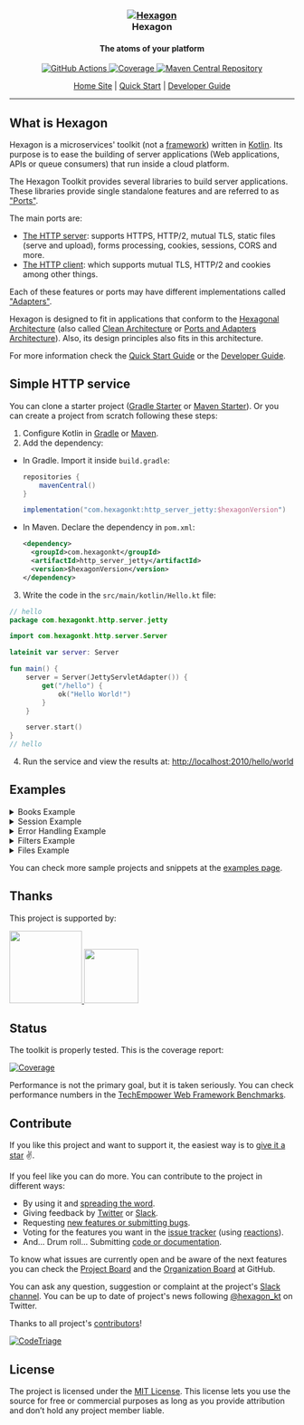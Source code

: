 
<h3 align="center">
  <a href="https://hexagonkt.com">
    <img alt="Hexagon" src="hexagon_site/assets/tile-small.png" />
  </a>
  <br>
  Hexagon
</h3>

<h4 align="center">The atoms of your platform</h4>

<p align="center">
  <a href="https://github.com/hexagonkt/hexagon/actions">
    <img
      alt="GitHub Actions"
      src="https://github.com/hexagonkt/hexagon/workflows/Release/badge.svg" />
  </a>
  <a href="https://hexagonkt.com/jacoco">
    <img
      src="https://hexagonkt.com/img/coverage.svg"
      alt="Coverage" />
  </a>
  <a href="https://search.maven.org/search?q=g:com.hexagonkt">
    <img
      src="https://hexagonkt.com/img/download.svg"
      alt="Maven Central Repository" />
  </a>
</p>

<p align="center">
  <a href="https://hexagonkt.com/index.html">Home Site</a> |
  <a href="https://hexagonkt.com/quick_start/index.html">Quick Start</a> |
  <a href="https://hexagonkt.com/developer_guide/index.html">Developer Guide</a>
</p>

---

## What is Hexagon

Hexagon is a microservices' toolkit (not a [framework]) written in [Kotlin]. Its purpose is to ease
the building of server applications (Web applications, APIs or queue consumers) that run inside a
cloud platform.

The Hexagon Toolkit provides several libraries to build server applications. These libraries provide
single standalone features and are referred to as ["Ports"][Ports and Adapters Architecture].

The main ports are:

* [The HTTP server]: supports HTTPS, HTTP/2, mutual TLS, static files (serve and upload), forms
  processing, cookies, sessions, CORS and more.
* [The HTTP client]: which supports mutual TLS, HTTP/2 and cookies among other things.

Each of these features or ports may have different implementations called
["Adapters"][Ports and Adapters Architecture].

Hexagon is designed to fit in applications that conform to the [Hexagonal Architecture] (also called
[Clean Architecture] or [Ports and Adapters Architecture]). Also, its design principles also fits in
this architecture.

For more information check the [Quick Start Guide] or the [Developer Guide].

[framework]: https://stackoverflow.com/a/3057818/973418
[Kotlin]: http://kotlinlang.org
[The HTTP server]: http://hexagonkt.com/port_http_server/index.html
[The HTTP client]: http://hexagonkt.com/port_http_client/index.html
[Hexagonal Architecture]: http://fideloper.com/hexagonal-architecture
[Clean Architecture]: https://8thlight.com/blog/uncle-bob/2012/08/13/the-clean-architecture.html
[Ports and Adapters Architecture]: https://herbertograca.com/2017/09/14/ports-adapters-architecture
[Quick Start Guide]: http://hexagonkt.com/quick_start/index.html
[Developer Guide]: http://hexagonkt.com/developer_guide/index.html

## Simple HTTP service

You can clone a starter project ([Gradle Starter] or [Maven Starter]). Or you can create a project
from scratch following these steps:

1. Configure Kotlin in [Gradle][Setup Gradle] or [Maven][Setup Maven].
2. Add the dependency:

  * In Gradle. Import it inside `build.gradle`:

    ```groovy
    repositories {
        mavenCentral()
    }

    implementation("com.hexagonkt:http_server_jetty:$hexagonVersion")
    ```

  * In Maven. Declare the dependency in `pom.xml`:

    ```xml
    <dependency>
      <groupId>com.hexagonkt</groupId>
      <artifactId>http_server_jetty</artifactId>
      <version>$hexagonVersion</version>
    </dependency>
    ```

3. Write the code in the `src/main/kotlin/Hello.kt` file:

```kotlin
// hello
package com.hexagonkt.http.server.jetty

import com.hexagonkt.http.server.Server

lateinit var server: Server

fun main() {
    server = Server(JettyServletAdapter()) {
        get("/hello") {
            ok("Hello World!")
        }
    }

    server.start()
}
// hello
```

4. Run the service and view the results at: [http://localhost:2010/hello/world][Endpoint]

[Gradle Starter]: https://github.com/hexagonkt/gradle_starter
[Maven Starter]: https://github.com/hexagonkt/maven_starter
[Setup Gradle]: https://kotlinlang.org/docs/reference/using-gradle.html
[Setup Maven]: https://kotlinlang.org/docs/reference/using-maven.html
[Endpoint]: http://localhost:2010/hello/world

## Examples

<details>
<summary>Books Example</summary>

A simple CRUD example showing how to manage book resources. Here you can check the
[full test](port_http_server/src/test/kotlin/examples/BooksTest.kt).

```kotlin
// books
data class Book(val author: String, val title: String)

private val books: MutableMap<Int, Book> = linkedMapOf(
    100 to Book("Miguel de Cervantes", "Don Quixote"),
    101 to Book("William Shakespeare", "Hamlet"),
    102 to Book("Homer", "The Odyssey")
)

val server: Server = Server(adapter) {
    post("/books") {
        // Require fails if parameter does not exists
        val author = queryParameters.require("author")
        val title = queryParameters.require("title")
        val id = (books.keys.max() ?: 0) + 1
        books += id to Book(author, title)
        send(201, id)
    }

    get("/books/{id}") {
        val bookId = pathParameters.require("id").toInt()
        val book = books[bookId]
        if (book != null)
            // ok() is a shortcut to send(200)
            ok("Title: ${book.title}, Author: ${book.author}")
        else
            send(404, "Book not found")
    }

    put("/books/{id}") {
        val bookId = pathParameters.require("id").toInt()
        val book = books[bookId]
        if (book != null) {
            books += bookId to book.copy(
                author = queryParameters["author"] ?: book.author,
                title = queryParameters["title"] ?: book.title
            )

            ok("Book with id '$bookId' updated")
        }
        else {
            send(404, "Book not found")
        }
    }

    delete("/books/{id}") {
        val bookId = pathParameters.require("id").toInt()
        val book = books[bookId]
        books -= bookId
        if (book != null)
            ok("Book with id '$bookId' deleted")
        else
            send(404, "Book not found")
    }

    // Matches path's requests with *any* HTTP method as a fallback (return 404 instead 405)
    any("/books/{id}") { send(405) }

    get("/books") { ok(books.keys.joinToString(" ", transform = Int::toString)) }
}
// books
```
</details>

<details>
<summary>Session Example</summary>

Example showing how to use sessions. Here you can check the
[full test](port_http_server/src/test/kotlin/examples/SessionTest.kt).

```kotlin
// session
val server: Server = Server(adapter) {
    path("/session") {
        get("/id") { ok(session.id ?: "null") }
        get("/access") { ok(session.lastAccessedTime?.toString() ?: "null") }
        get("/new") { ok(session.isNew()) }

        path("/inactive") {
            get { ok(session.maxInactiveInterval ?: "null") }

            put("/{time}") {
                session.maxInactiveInterval = pathParameters.require("time").toInt()
            }
        }

        get("/creation") { ok(session.creationTime ?: "null") }
        post("/invalidate") { session.invalidate() }

        path("/{key}") {
            put("/{value}") {
                session.set(pathParameters.require("key"), pathParameters.require("value"))
            }

            get { ok(session.get(pathParameters.require("key")).toString()) }
            delete { session.remove(pathParameters.require("key")) }
        }

        get {
            val attributes = session.attributes
            val attributeTexts = attributes.entries.map { it.key + " : " + it.value }

            response.headers["attributes"] = attributeTexts.joinToString(", ")
            response.headers["attribute values"] = attributes.values.joinToString(", ")
            response.headers["attribute names"] = attributes.keys.joinToString(", ")

            response.headers["creation"] = session.creationTime.toString()
            response.headers["id"] = session.id ?: ""
            response.headers["last access"] = session.lastAccessedTime.toString()

            response.status = 200
        }
    }
}
// session
```
</details>

<details>
<summary>Error Handling Example</summary>

Code to show how to handle callback exceptions and HTTP error codes. Here you can check the
[full test](port_http_server/src/test/kotlin/examples/ErrorsTest.kt).

```kotlin
// errors
class CustomException : IllegalArgumentException()

val server: Server = Server(adapter) {
    error(UnsupportedOperationException::class) {
        response.headers["error"] = it.message ?: it.javaClass.name
        send(599, "Unsupported")
    }

    error(IllegalArgumentException::class) {
        response.headers["runtimeError"] = it.message ?: it.javaClass.name
        send(598, "Runtime")
    }

    // Catching `Exception` handles any unhandled exception before (it has to be the last)
    error(Exception::class) { send(500, "Root handler") }

    // It is possible to execute a handler upon a given status code before returning
    error(588) { send(578, "588 -> 578") }

    get("/exception") { throw UnsupportedOperationException("error message") }
    get("/baseException") { throw CustomException() }
    get("/unhandledException") { error("error message") }

    get("/halt") { halt("halted") }
    get("/588") { halt(588) }
}
// errors
```
</details>

<details>
<summary>Filters Example</summary>

This example shows how to add filters before and after route execution. Here you can check the
[full test](port_http_server/src/test/kotlin/examples/FiltersTest.kt).

```kotlin
// filters
private val users: Map<String, String> = mapOf(
    "Turing" to "London",
    "Dijkstra" to "Rotterdam"
)

private val server: Server = Server(adapter) {
    before { attributes["start"] = nanoTime() }

    before("/protected/*") {
        val authorization = request.headers["Authorization"] ?: halt(401, "Unauthorized")
        val credentials = authorization.removePrefix("Basic ")
        val userPassword = String(Base64.getDecoder().decode(credentials)).split(":")

        // Parameters set in call attributes are accessible in other filters and routes
        attributes["username"] = userPassword[0]
        attributes["password"] = userPassword[1]
    }

    // All matching filters are run in order unless call is halted
    before("/protected/*") {
        if(users[attributes["username"]] != attributes["password"])
            halt(403, "Forbidden")
    }

    get("/protected/hi") { ok("Hello ${attributes["username"]}!") }

    // After filters are ran even if request was halted before
    after { response.headers["time"] = nanoTime() - attributes["start"] as Long }
}
// filters
```
</details>

<details>
<summary>Files Example</summary>

The following code shows how to serve resources and receive files. Here you can check the
[full test](https://github.com/hexagonkt/hexagon/blob/master/port_http_server/src/test/kotlin/examples/FilesTest.kt).

```kotlin
// files
private val server: Server = Server(adapter) {
    path("/static") {
        get("/files/*", Resource("assets")) // Serve `assets` resources on `/html/*`
        get("/resources/*", File(directory)) // Serve `test` folder on `/pub/*`
    }

    get("/html/*", Resource("assets")) // Serve `assets` resources on `/html/*`
    get("/pub/*", File(directory)) // Serve `test` folder on `/pub/*`
    get(Resource("public")) // Serve `public` resources folder on `/*`

    post("/multipart") { ok(request.parts.keys.joinToString(":")) }

    post("/file") {
        val part = request.parts.values.first()
        val content = part.inputStream.reader().readText()
        ok(content)
    }

    post("/form") {
        fun serializeMap(map: Map<String, List<String>>): List<String> = listOf(
            map.map { "${it.key}:${it.value.joinToString(",")}}" }.joinToString("\n")
        )

        val queryParams = serializeMap(queryParametersValues)
        val formParams = serializeMap(formParametersValues)

        response.headersValues["queryParams"] = queryParams
        response.headersValues["formParams"] = formParams
    }
}
// files
```
</details>

You can check more sample projects and snippets at the [examples page].

[examples page]: https://hexagonkt.com/examples/example_projects

## Thanks

This project is supported by:

<a href="https://www.digitalocean.com/?utm_medium=opensource&utm_source=Hexagon-Toolkit">
  <img
    height="128px"
    src=
      "https://opensource.nyc3.cdn.digitaloceanspaces.com/attribution/assets/SVG/DO_Logo_vertical_blue.svg">
</a>

<a href="https://www.jetbrains.com/?from=Hexagon-Toolkit">
  <img
    height="96px"
    src="https://hexagonkt.com/img/sponsors/jetbrains-variant-4.svg">
</a>

## Status

The toolkit is properly tested. This is the coverage report:

[![Coverage]][CoverageReport]

Performance is not the primary goal, but it is taken seriously. You can check performance numbers
in the [TechEmpower Web Framework Benchmarks][benchmark].

[Coverage]: https://hexagonkt.com/img/coverage.svg
[CoverageReport]: https://hexagonkt.com/jacoco
[benchmark]: https://www.techempower.com/benchmarks

## Contribute

If you like this project and want to support it, the easiest way is to [give it a star] :v:.

If you feel like you can do more. You can contribute to the project in different ways:

* By using it and [spreading the word][@hexagon_kt].
* Giving feedback by [Twitter][@hexagon_kt] or [Slack].
* Requesting [new features or submitting bugs][issues].
* Voting for the features you want in the [issue tracker][issues] (using [reactions]).
* And... Drum roll... Submitting [code or documentation][contributing].

To know what issues are currently open and be aware of the next features you can check the
[Project Board] and the [Organization Board] at GitHub.

You can ask any question, suggestion or complaint at the project's [Slack channel][Slack]. You can
be up to date of project's news following [@hexagon_kt] on Twitter.

Thanks to all project's [contributors]!

[![CodeTriage](https://www.codetriage.com/hexagonkt/hexagon/badges/users.svg)][CodeTriage]

[give it a star]: https://github.com/hexagonkt/hexagon/stargazers
[@hexagon_kt]: https://twitter.com/hexagon_kt
[Slack]: https://kotlinlang.slack.com/messages/hexagon
[issues]: https://github.com/hexagonkt/hexagon/issues
[reactions]: https://github.com/blog/2119-add-reactions-to-pull-requests-issues-and-comments
[contributing]: contributing.md
[Project Board]: https://github.com/hexagonkt/hexagon/projects/1
[Organization Board]: https://github.com/orgs/hexagonkt/projects/1
[contributors]: https://github.com/hexagonkt/hexagon/graphs/contributors
[CodeTriage]: https://www.codetriage.com/hexagonkt/hexagon

## License

The project is licensed under the [MIT License]. This license lets you use the source for free or
commercial purposes as long as you provide attribution and don’t hold any project member liable.

[MIT License]: license.md
